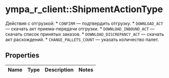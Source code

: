 # ympa_r_client::ShipmentActionType

Действия с отгрузкой:  * `CONFIRM` — подтвердить отгрузку. * `DOWNLOAD_ACT` — скачать акт приема-передачи отгрузки. * `DOWNLOAD_INBOUND_ACT` — скачать список принятых заказов. * `DOWNLOAD_DISCREPANCY_ACT` — скачать акт расхождений. * `CHANGE_PALLETS_COUNT` — указать количество палет. 

## Properties
Name | Type | Description | Notes
------------ | ------------- | ------------- | -------------


